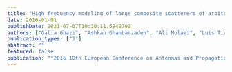 ```yaml
---
title: "High frequency modeling of large composite scatterers of arbitrary shape: Vortex-lens validation"
date: 2016-01-01
publishDate: 2021-07-07T10:30:11.694279Z
authors: ["Galia Ghazi", "Ashkan Ghanbarzadeh", "Ali Molaei", "Luis Tirado", "Anthony Bisulco", "Juan Heredia Juesas", "Jose A Martinez Lorenzo"]
publication_types: ["1"]
abstract: ""
featured: false
publication: "*2016 10th European Conference on Antennas and Propagation (EuCAP)*"
---
```


